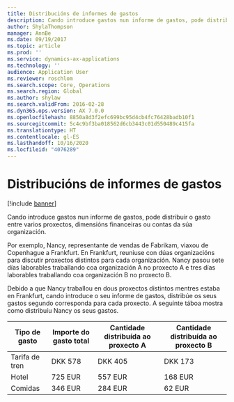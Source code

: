 ```yaml
---
title: Distribucións de informes de gastos
description: Cando introduce gastos nun informe de gastos, pode distribuír o gasto entre varios proxectos, entidades legais ou contas da súa organización.
author: ShylaThompson
manager: AnnBe
ms.date: 09/19/2017
ms.topic: article
ms.prod: ''
ms.service: dynamics-ax-applications
ms.technology: ''
audience: Application User
ms.reviewer: roschlom
ms.search.scope: Core, Operations
ms.search.region: Global
ms.author: shylaw
ms.search.validFrom: 2016-02-28
ms.dyn365.ops.version: AX 7.0.0
ms.openlocfilehash: 8850a8d3f2efc699bc95d4cb4fc76428badb10f1
ms.sourcegitcommit: 5c4c9bf3ba018562d6cb3443c01d550489c415fa
ms.translationtype: HT
ms.contentlocale: gl-ES
ms.lasthandoff: 10/16/2020
ms.locfileid: "4076289"
---
```

# <a name="expense-report-distributions"></a>Distribucións de informes de gastos

[!include [banner](../includes/banner.md)]

Cando introduce gastos nun informe de gastos, pode distribuír o gasto entre varios proxectos, dimensións financeiras ou contas da súa organización.

Por exemplo, Nancy, representante de vendas de Fabrikam, viaxou de Copenhague a Frankfurt. En Frankfurt, reuniuse con dúas organizacións para discutir proxectos distintos para cada organización. Nancy pasou sete días laborables traballando coa organización A no proxecto A e tres días laborables traballando coa organización B no proxecto B.

Debido a que Nancy traballou en dous proxectos distintos mentres estaba en Frankfurt, cando introduce o seu informe de gastos, distribúe os seus gastos segundo corresponda para cada proxecto. A seguinte táboa mostra como distribuíu Nancy os seus gastos.


| Tipo de gasto | Importe do gasto total|Cantidade distribuída ao proxecto A| Cantidade distribuída ao proxecto B |
|--------------|---------------------|-------------------------------|---------------------------------|
|Tarifa de tren   |DKK 578              |DKK 405                        |DKK 173                          |
|Hotel         |725 EUR              |557 EUR                        |168 EUR                          |
|Comidas         |346 EUR              |284 EUR                        |62 EUR                           |

